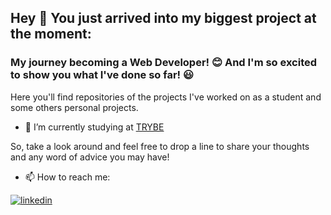 ## Hey 👋 You just arrived into my biggest project at the moment: 
### My journey becoming a Web Developer! :blush: And I'm so excited to show you what I've done so far! :smiley:

Here you'll find repositories of the projects I've worked on as a student and some 
others personal projects.

- 🔭 I’m currently studying at [TRYBE](https://www.betrybe.com/)

So, take a look around and feel free to drop a line to share your thoughts and any word of advice you  may have!

- 📫 How to reach me:

[![linkedin](https://img.shields.io/badge/linkedin-0A66C2?style=for-the-badge&logo=linkedin&logoColor=white)](https://www.linkedin.com/in/dev-natalia-ribeiro/)

<!--
**nataliaribeiro-dev/nataliaribeiro-dev** is a ✨ _special_ ✨ repository because its `README.md` (this file) appears on your GitHub profile.

Here are some ideas to get you started:

- 🔭 I’m currently working on ...
- 🌱 I’m currently learning ...
- 👯 I’m looking to collaborate on ...
- 🤔 I’m looking for help with ...
- 💬 Ask me about ...
- 📫 How to reach me: ...
- 😄 Pronouns: ...
- ⚡ Fun fact: ...
-->
